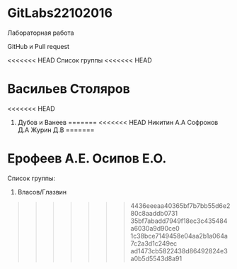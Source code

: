 ﻿# GitLabs22102016

Лабораторная работа

GitHub и Pull request

<<<<<<< HEAD
Список группы
<<<<<<< HEAD

Васильев Столяров
=======
<<<<<<< HEAD

1. Дубов и Ванеев
=======
<<<<<<< HEAD
Никитин А.А
Софронов Д.А
Журин Д.В
=======

Ерофеев А.Е.
Осипов Е.О.
=======
Список группы:
1. Власов/Глазвин

>>>>>>> 4436eeeaa40365bf7b7bb55d6e280c8aaddb0731
>>>>>>> 35bf7abadd7949f18ec3c435484a6030a9d90ce0
>>>>>>> 1c38bce7149458e04aa2b1a064a7c2a3d1c249ec
>>>>>>> ad1473cb5822438d86492824e3a0b5d5543d8a91
